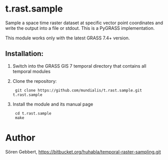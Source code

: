 # t.rast.sample

Sample a space time raster dataset at specific vector point coordinates and write the output into a file or stdout.
This is a PyGRASS implementation.

This module works only with the latest GRASS 7.4+ version.

## Installation:

1. Switch into the GRASS GIS 7 temporal directory that contains all temporal modules

2. Clone the repository:

        git clone https://github.com/mundialis/t.rast.sample.git t.rast.sample

3. Install the module and its manual page

        cd t.rast.sample
        make

# Author

Sören Gebbert, https://bitbucket.org/huhabla/temporal-raster-sampling.git
